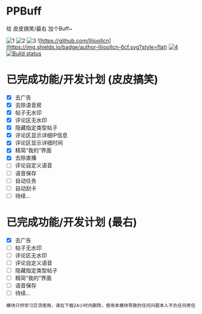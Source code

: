 # PPBuff

给 皮皮搞笑/最右 加个Buff~

![1](https://img.shields.io/github/stars/lliioollcn/PPBuff)
![2](https://img.shields.io/github/downloads/Xposed-Modules-Repo/cn.lliiooll.pphelper/total)
![3](https://img.shields.io/github/v/release/Xposed-Modules-Repo/cn.lliiooll.pphelper)
![https://github.com/lliioollcn](https://img.shields.io/badge/author-lliioollcn-6cf.svg?style=flat)
[![4](https://github.com/lliioollcn/PPBuff/actions/workflows/android.yml/badge.svg)](https://github.com/lliioollcn/PPBuff/actions/workflows/android.yml)
[![Build status](https://build.appcenter.ms/v0.1/apps/f8dfb1e2-1eea-4e7b-ace5-157de75ed2a0/branches/master/badge)](https://appcenter.ms)

# 已完成功能/开发计划 (皮皮搞笑)

- [x] 去广告
- [x] 去除语音房
- [x] 帖子无水印
- [x] 评论区无水印
- [x] 隐藏指定类型帖子
- [x] 评论区显示详细IP信息
- [x] 评论区显示详细时间
- [x] 精简“我的”界面
- [x] 去除直播
- [ ] 评论自定义语音
- [ ] 语音保存
- [ ] 自动任务
- [ ] 自动刮卡
- [ ] 待续...

# 已完成功能/开发计划 (最右)

- [x] 去广告
- [ ] 帖子无水印
- [ ] 评论区无水印
- [ ] 评论自定义语音
- [ ] 隐藏指定类型帖子
- [ ] 精简“我的”界面
- [ ] 语音保存
- [ ] 待续...

~~~
模块只供学习交流使用，请在下载24小时内删除，使用本模块导致的任何问题本人不负任何责任
~~~